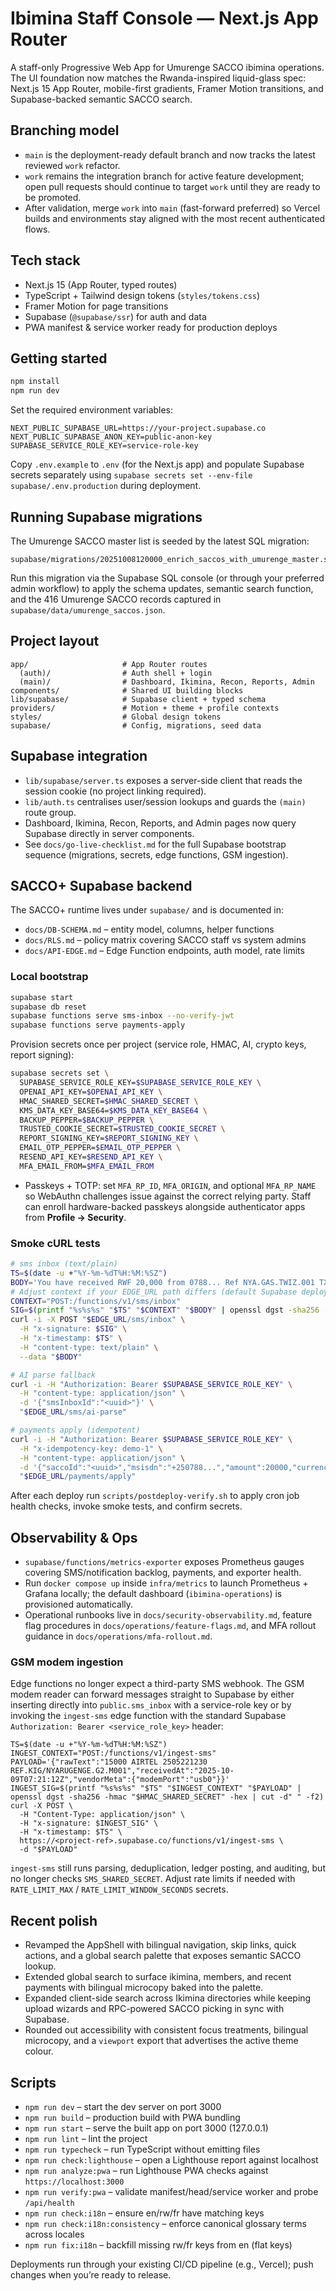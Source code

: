 # Ibimina Staff Console — Next.js App Router

A staff-only Progressive Web App for Umurenge SACCO ibimina operations. The UI foundation now matches the Rwanda-inspired liquid-glass spec: Next.js 15 App Router, mobile-first gradients, Framer Motion transitions, and Supabase-backed semantic SACCO search.

## Branching model

- `main` is the deployment-ready default branch and now tracks the latest reviewed `work` refactor.
- `work` remains the integration branch for active feature development; open pull requests should continue to target `work` until they are ready to be promoted.
- After validation, merge `work` into `main` (fast-forward preferred) so Vercel builds and environments stay aligned with the most recent authenticated flows.

## Tech stack

- Next.js 15 (App Router, typed routes)
- TypeScript + Tailwind design tokens (`styles/tokens.css`)
- Framer Motion for page transitions
- Supabase (`@supabase/ssr`) for auth and data
- PWA manifest & service worker ready for production deploys

## Getting started

```bash
npm install
npm run dev
```

Set the required environment variables:

```
NEXT_PUBLIC_SUPABASE_URL=https://your-project.supabase.co
NEXT_PUBLIC_SUPABASE_ANON_KEY=public-anon-key
SUPABASE_SERVICE_ROLE_KEY=service-role-key
```

Copy `.env.example` to `.env` (for the Next.js app) and populate Supabase secrets separately using `supabase secrets set --env-file supabase/.env.production` during deployment.

## Running Supabase migrations

The Umurenge SACCO master list is seeded by the latest SQL migration:

```
supabase/migrations/20251008120000_enrich_saccos_with_umurenge_master.sql
```

Run this migration via the Supabase SQL console (or through your preferred admin workflow) to apply the schema updates, semantic search function, and the 416 Umurenge SACCO records captured in `supabase/data/umurenge_saccos.json`.

## Project layout

```
app/                     # App Router routes
  (auth)/                # Auth shell + login
  (main)/                # Dashboard, Ikimina, Recon, Reports, Admin
components/              # Shared UI building blocks
lib/supabase/            # Supabase client + typed schema
providers/               # Motion + theme + profile contexts
styles/                  # Global design tokens
supabase/                # Config, migrations, seed data
```

## Supabase integration

- `lib/supabase/server.ts` exposes a server-side client that reads the session cookie (no project linking required).
- `lib/auth.ts` centralises user/session lookups and guards the `(main)` route group.
- Dashboard, Ikimina, Recon, Reports, and Admin pages now query Supabase directly in server components.
- See `docs/go-live-checklist.md` for the full Supabase bootstrap sequence (migrations, secrets, edge functions, GSM ingestion).

## SACCO+ Supabase backend

The SACCO+ runtime lives under `supabase/` and is documented in:

- `docs/DB-SCHEMA.md` – entity model, columns, helper functions
- `docs/RLS.md` – policy matrix covering SACCO staff vs system admins
- `docs/API-EDGE.md` – Edge Function endpoints, auth model, rate limits

### Local bootstrap

```bash
supabase start
supabase db reset
supabase functions serve sms-inbox --no-verify-jwt
supabase functions serve payments-apply
```

Provision secrets once per project (service role, HMAC, AI, crypto keys, report signing):

```bash
supabase secrets set \
  SUPABASE_SERVICE_ROLE_KEY=$SUPABASE_SERVICE_ROLE_KEY \
  OPENAI_API_KEY=$OPENAI_API_KEY \
  HMAC_SHARED_SECRET=$HMAC_SHARED_SECRET \
  KMS_DATA_KEY_BASE64=$KMS_DATA_KEY_BASE64 \
  BACKUP_PEPPER=$BACKUP_PEPPER \
  TRUSTED_COOKIE_SECRET=$TRUSTED_COOKIE_SECRET \
  REPORT_SIGNING_KEY=$REPORT_SIGNING_KEY \
  EMAIL_OTP_PEPPER=$EMAIL_OTP_PEPPER \
  RESEND_API_KEY=$RESEND_API_KEY \
  MFA_EMAIL_FROM=$MFA_EMAIL_FROM
```

- Passkeys + TOTP: set `MFA_RP_ID`, `MFA_ORIGIN`, and optional `MFA_RP_NAME` so WebAuthn challenges issue against the correct relying party. Staff can enroll hardware-backed passkeys alongside authenticator apps from **Profile → Security**.

### Smoke cURL tests

```bash
# sms inbox (text/plain)
TS=$(date -u +"%Y-%m-%dT%H:%M:%SZ")
BODY='You have received RWF 20,000 from 0788... Ref NYA.GAS.TWIZ.001 TXN 12345 at 2025-10-01 12:00'
# Adjust context if your EDGE_URL path differs (default Supabase deployments use /functions/v1)
CONTEXT="POST:/functions/v1/sms/inbox"
SIG=$(printf "%s%s%s" "$TS" "$CONTEXT" "$BODY" | openssl dgst -sha256 -hmac "$HMAC_SHARED_SECRET" -hex | cut -d" " -f2)
curl -i -X POST "$EDGE_URL/sms/inbox" \
  -H "x-signature: $SIG" \
  -H "x-timestamp: $TS" \
  -H "content-type: text/plain" \
  --data "$BODY"

# AI parse fallback
curl -i -H "Authorization: Bearer $SUPABASE_SERVICE_ROLE_KEY" \
  -H "content-type: application/json" \
  -d '{"smsInboxId":"<uuid>"}' \
  "$EDGE_URL/sms/ai-parse"

# payments apply (idempotent)
curl -i -H "Authorization: Bearer $SUPABASE_SERVICE_ROLE_KEY" \
  -H "x-idempotency-key: demo-1" \
  -H "content-type: application/json" \
  -d '{"saccoId":"<uuid>","msisdn":"+250788...","amount":20000,"currency":"RWF","txnId":"12345","occurredAt":"2025-10-01T12:00:00Z","reference":"NYA.GAS.TWIZ.001"}' \
  "$EDGE_URL/payments/apply"
```

After each deploy run `scripts/postdeploy-verify.sh` to apply cron job health checks, invoke smoke tests, and confirm secrets.

## Observability & Ops

- `supabase/functions/metrics-exporter` exposes Prometheus gauges covering SMS/notification backlog, payments, and exporter health.
- Run `docker compose up` inside `infra/metrics` to launch Prometheus + Grafana locally; the default dashboard (`ibimina-operations`) is provisioned automatically.
- Operational runbooks live in `docs/security-observability.md`, feature flag procedures in `docs/operations/feature-flags.md`, and MFA rollout guidance in `docs/operations/mfa-rollout.md`.

### GSM modem ingestion

Edge functions no longer expect a third-party SMS webhook. The GSM modem reader can forward messages straight to Supabase by either inserting directly into `public.sms_inbox` with a service-role key or by invoking the `ingest-sms` edge function with the standard Supabase `Authorization: Bearer <service_role_key>` header:

```
TS=$(date -u +"%Y-%m-%dT%H:%M:%SZ")
INGEST_CONTEXT="POST:/functions/v1/ingest-sms"
PAYLOAD='{"rawText":"15000 AIRTEL 2505221230 REF.KIG/NYARUGENGE.G2.M001","receivedAt":"2025-10-09T07:21:12Z","vendorMeta":{"modemPort":"usb0"}}'
INGEST_SIG=$(printf "%s%s%s" "$TS" "$INGEST_CONTEXT" "$PAYLOAD" | openssl dgst -sha256 -hmac "$HMAC_SHARED_SECRET" -hex | cut -d" " -f2)
curl -X POST \
  -H "Content-Type: application/json" \
  -H "x-signature: $INGEST_SIG" \
  -H "x-timestamp: $TS" \
  https://<project-ref>.supabase.co/functions/v1/ingest-sms \
  -d "$PAYLOAD"
```

`ingest-sms` still runs parsing, deduplication, ledger posting, and auditing, but no longer checks `SMS_SHARED_SECRET`. Adjust rate limits if needed with `RATE_LIMIT_MAX` / `RATE_LIMIT_WINDOW_SECONDS` secrets.

## Recent polish

- Revamped the AppShell with bilingual navigation, skip links, quick actions, and a global search palette that exposes semantic SACCO lookup.
- Extended global search to surface ikimina, members, and recent payments with bilingual microcopy baked into the palette.
- Expanded client-side search across Ikimina directories while keeping upload wizards and RPC-powered SACCO picking in sync with Supabase.
- Rounded out accessibility with consistent focus treatments, bilingual microcopy, and a `viewport` export that advertises the active theme colour.

## Scripts

- `npm run dev` – start the dev server on port 3000
- `npm run build` – production build with PWA bundling
- `npm run start` – serve the built app on port 3000 (127.0.0.1)
- `npm run lint` – lint the project
- `npm run typecheck` – run TypeScript without emitting files
- `npm run check:lighthouse` – open a Lighthouse report against localhost
- `npm run analyze:pwa` – run Lighthouse PWA checks against `https://localhost:3000`
- `npm run verify:pwa` – validate manifest/head/service worker and probe `/api/health`
- `npm run check:i18n` – ensure en/rw/fr have matching keys
- `npm run check:i18n:consistency` – enforce canonical glossary terms across locales
- `npm run fix:i18n` – backfill missing rw/fr keys from en (flat keys)
 

Deployments run through your existing CI/CD pipeline (e.g., Vercel); push changes when you’re ready to release.

 
